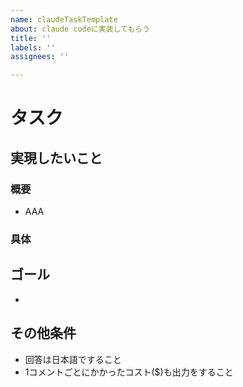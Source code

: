 ```yaml
---
name: claudeTaskTemplate
about: claude codeに実装してもらう
title: ''
labels: ''
assignees: ''

---
```


# タスク
## 実現したいこと
### 概要
- AAA

### 具体

## ゴール
- 

## その他条件
- 回答は日本語ですること
- 1コメントごとにかかったコスト($)も出力をすること
